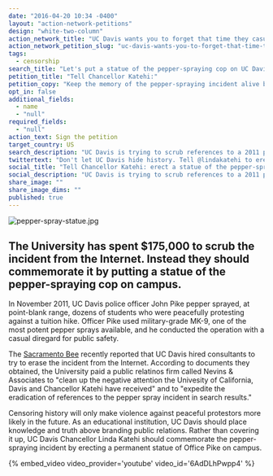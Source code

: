 ```yaml
---
date: "2016-04-20 10:34 -0400"
layout: "action-network-petitions"
design: "white-two-column"
action_network_title: "UC Davis wants you to forget that time they casually pepper-sprayed their students."
action_network_petition_slug: "uc-davis-wants-you-to-forget-that-time-they-casually-pepper-sprayed-their-students"
tags: 
  - censorship
search_title: "Let's put a statue of the pepper-spraying cop on UC Davis campus. "
petition_title: "Tell Chancellor Katehi:"
petition_copy: "Keep the memory of the pepper-spraying incident alive by erecting a statue of Officer Pike on campus."
opt_in: false
additional_fields: 
  - name
  - "null"
required_fields: 
  - "null"
action_text: Sign the petition
target_country: US
search_description: "UC Davis is trying to scrub references to a 2011 pepper-spraying incident from the Internet. Instead they should memorialize the event with a statue of the pepper-spraying cop on campus."
twittertext: "Don't let UC Davis hide history. Tell @lindakatehi to erect a statue of the pepper-spraying cop on campus."
social_title: "Tell Chancellor Katehi: erect a statue of the pepper-spraying cop on UC Davis campus. "
social_description: "UC Davis is trying to scrub references to a 2011 pepper-spraying incident from the Internet. Instead they should memorialize the event with a statue of the pepper-spraying cop on campus."
share_image: ""
share_image_dims: ""
published: true
---
```

![pepper-spray-statue.jpg]({{site.baseurl}}/img/action-network/pepper-spray-statue.jpg)

## The University has spent $175,000 to scrub the incident from the Internet. Instead they should commemorate it by putting a statue of the pepper-spraying cop on campus.

In November 2011, UC Davis police officer John Pike pepper sprayed, at point-blank range, dozens of students who were peacefully protesting against a tuition hike. Officer Pike used military-grade MK-9, one of the most potent pepper sprays available, and he conducted the operation with a casual diregard for public safety.

The [Sacramento Bee](http://www.sacbee.com/news/local/education/article71659992.html) recently reported that UC Davis hired consultants to try to erase the incident from the Internet. According to documents they obtained, the University paid a public relatinos firm called Nevins & Associates to "clean up the negative attention the Univesity of California, Davis and Chancellor Katehi have received" and to "expedite the eradication of references to the pepper spray incident in search results."

Censoring history will only make violence against peaceful protestors more likely in the future. As an educational institution, UC Davis should place knowledge and truth above branding public relations. Rather than covering it up, UC Davis Chancellor Linda Katehi should commemorate the pepper-spraying incident by erecting a permanent statue of Office Pike on campus.

{% embed_video video_provider='youtube' video_id='6AdDLhPwpp4' %}
